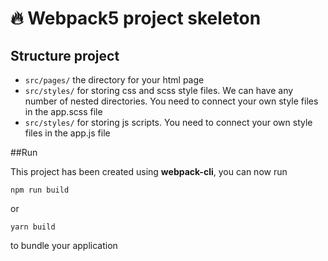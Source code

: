 # 🔥 Webpack5 project skeleton

## Structure project

- `src/pages/` the directory for your html page
- `src/styles/` for storing css and scss style files. We can have any number of nested directories. You need to connect your own style files in the app.scss file
- `src/styles/` for storing js scripts. You need to connect your own style files in the app.js file

##Run

This project has been created using **webpack-cli**, you can now run

```
npm run build
```

or

```
yarn build
```

to bundle your application
